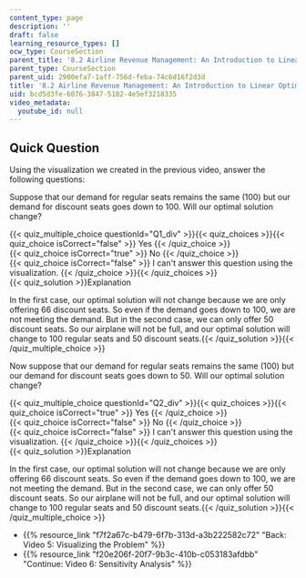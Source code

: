```yaml
---
content_type: page
description: ''
draft: false
learning_resource_types: []
ocw_type: CourseSection
parent_title: '8.2 Airline Revenue Management: An Introduction to Linear Optimization '
parent_type: CourseSection
parent_uid: 2900efa7-1aff-756d-feba-74c6d16f2d3d
title: '8.2 Airline Revenue Management: An Introduction to Linear Optimization'
uid: bcd5d3fe-6076-3847-5182-4e5ef3218335
video_metadata:
  youtube_id: null
---
```

## Quick Question

Using the visualization we created in the previous video, answer the following questions:

Suppose that our demand for regular seats remains the same (100) but our demand for discount seats goes down to 100. Will our optimal solution change?

{{< quiz_multiple_choice questionId="Q1_div" >}}{{< quiz_choices >}}{{< quiz_choice isCorrect="false" >}} Yes {{< /quiz_choice >}}  
{{< quiz_choice isCorrect="true" >}} No {{< /quiz_choice >}}  
{{< quiz_choice isCorrect="false" >}} I can't answer this question using the visualization. {{< /quiz_choice >}}{{< /quiz_choices >}}  
{{< quiz_solution >}}Explanation

In the first case, our optimal solution will not change because we are only offering 66 discount seats. So even if the demand goes down to 100, we are not meeting the demand. But in the second case, we can only offer 50 discount seats. So our airplane will not be full, and our optimal solution will change to 100 regular seats and 50 discount seats.{{< /quiz_solution >}}{{< /quiz_multiple_choice >}}

Now suppose that our demand for regular seats remains the same (100) but our demand for discount seats goes down to 50. Will our optimal solution change?

{{< quiz_multiple_choice questionId="Q2_div" >}}{{< quiz_choices >}}{{< quiz_choice isCorrect="true" >}} Yes {{< /quiz_choice >}}  
{{< quiz_choice isCorrect="false" >}} No {{< /quiz_choice >}}  
{{< quiz_choice isCorrect="false" >}} I can't answer this question using the visualization. {{< /quiz_choice >}}{{< /quiz_choices >}}  
{{< quiz_solution >}}Explanation

In the first case, our optimal solution will not change because we are only offering 66 discount seats. So even if the demand goes down to 100, we are not meeting the demand. But in the second case, we can only offer 50 discount seats. So our airplane will not be full, and our optimal solution will change to 100 regular seats and 50 discount seats.{{< /quiz_solution >}}{{< /quiz_multiple_choice >}}

- {{% resource_link "f7f2a67c-b479-6f7b-313d-a3b222582c72" "Back: Video 5: Visualizing the Problem" %}}
- {{% resource_link "f20e206f-20f7-9b3c-410b-c053183afdbb" "Continue: Video 6: Sensitivity Analysis" %}}